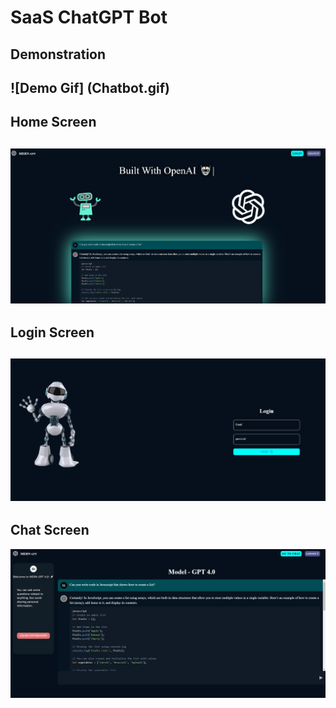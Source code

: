 ﻿# SaaS ChatGPT Bot

## Demonstration
![Demo Gif] (Chatbot.gif)
---
## Home Screen
![Home Screen](home_screen.png)
---
## Login Screen
![Login Screen](login_screen.png)
---
## Chat Screen
![Chat Screen](chat_screen.png)
 
